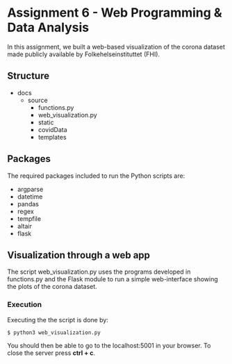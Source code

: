 # Assignment 6 - Web Programming & Data Analysis 

In this assignment, we built a web-based visualization of
the corona dataset made publicly available by Folkehelseinstituttet (FHI).

## Structure
- docs
  - source
    - functions.py
    - web_visualization.py
    - static
    - covidData
    - templates

## Packages
The required packages included to run the Python scripts are:

- argparse
- datetime
- pandas
- regex
- tempfile
- altair
- flask

## Visualization through a web app
The script web_visualization.py uses the programs developed in functions.py and
the Flask module to run a simple web-interface showing the plots of the corona
dataset.

### Execution
Executing the the script is done by:
```
$ python3 web_visualization.py 
```
You should then be able to go to the localhost:5001 in your browser.
To close the server press **ctrl + c**.



